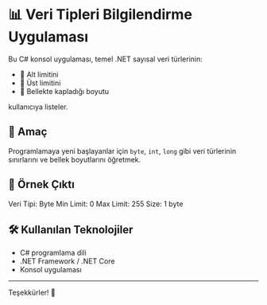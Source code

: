 # 📊 Veri Tipleri Bilgilendirme Uygulaması

Bu C# konsol uygulaması, temel .NET sayısal veri türlerinin:

- 🔽 Alt limitini  
- 🔼 Üst limitini  
- 💾 Bellekte kapladığı boyutu  

kullanıcıya listeler.

## 🎯 Amaç

Programlamaya yeni başlayanlar için `byte`, `int`, `long` gibi veri türlerinin sınırlarını ve bellek boyutlarını öğretmek.

## 🧪 Örnek Çıktı

Veri Tipi: Byte
Min Limit: 0
Max Limit: 255
Size: 1 byte

## 🛠️ Kullanılan Teknolojiler

- C# programlama dili  
- .NET Framework / .NET Core  
- Konsol uygulaması  

---

Teşekkürler! 🙌
